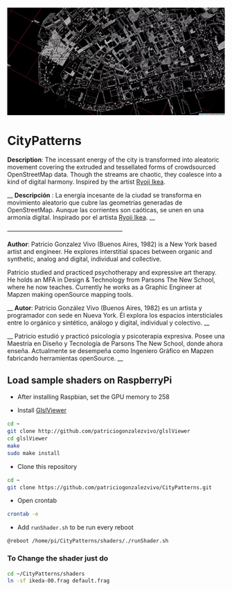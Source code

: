 ![](imgs/image.png)

# CityPatterns

**Description**: The incessant energy of the city is transformed into aleatoric movement covering the extruded and tessellated forms of crowdsourced OpenStreetMap data. Though the streams are chaotic, they coalesce into a kind of digital harmony. Inspired by the artist [Ryoji Ikea](http://www.ryojiikeda.com/).

__ **Descripción** : La energía incesante de la ciudad se transforma en movimiento aleatorio que cubre las geometrías generadas de OpenStreetMap. Aunque las corrientes son caóticas, se unen en una armonía digital. Inspirado por el artista [Ryoji Ikea](http://www.ryojiikeda.com/). __

———————————————————

**Author**: Patricio Gonzalez Vivo (Buenos Aires, 1982) is a New York based artist and engineer. He explores interstitial spaces between organic and synthetic, analog and digital, individual and collective.

Patricio studied and practiced psychotherapy and expressive art therapy. He holds an MFA in Design & Technology from Parsons The New School, where he now teaches. Currently he works as a Graphic Engineer at Mapzen making openSource mapping tools.

__ **Autor**: Patricio González Vivo (Buenos Aires, 1982) es un artista y programador con sede en Nueva York. Él explora los espacios intersticiales entre lo orgánico y sintético, análogo y digital, individual y colectivo. __

__ Patricio estudió y practicó psicología y psicoterapia expresiva. Posee una Maestría en Diseño y Tecnología de Parsons The New School, donde ahora enseña. Actualmente se desempeña como Ingeniero Gráfico en Mapzen fabricando herramientas openSource. __


## Load sample shaders on RaspberryPi

- After installing Raspbian, set the GPU memory to 258

- Install [GlslViewer](https://github.com/patriciogonzalezvivo/glslViewer.git) 

```bash
cd ~ 
git clone http://github.com/patriciogonzalezvivo/glslViewer
cd glslViewer
make
sudo make install
```

- Clone this repository

```bash
cd ~ 
git clone https://github.com/patriciogonzalezvivo/CityPatterns.git
```

- Open crontab

```bash
crontab -e
```

- Add ```runShader.sh``` to be run every reboot

```
@reboot /home/pi/CityPatterns/shaders/./runShader.sh
```

### To Change the shader just do

```bash
cd ~/CityPatterns/shaders
ln -sf ikeda-00.frag default.frag
```
